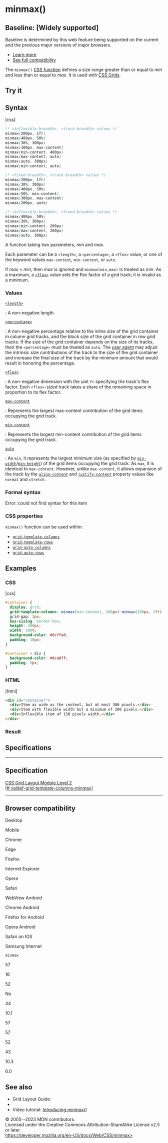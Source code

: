 minmax()
========

Baseline: [Widely supported]
---------------------------------------

Baseline is determined by this web feature being supported on the
current and the previous major versions of major browsers.

- [Learn
    more](https://developer.mozilla.org/en-US/blog/baseline-unified-view-stable-web-features/)
- [See full compatibility](#browser_compatibility)

The `minmax()` [CSS function](css_functions.md) defines a size range
greater than or equal to *min* and less than or equal to *max*. It is
used with [CSS Grids](css_grid_layout.md).

Try it
------

Syntax
------

[css]

```css
/* <inflexible-breadth>, <track-breadth> values */
minmax(200px, 1fr)
minmax(400px, 50%)
minmax(30%, 300px)
minmax(100px, max-content)
minmax(min-content, 400px)
minmax(max-content, auto)
minmax(auto, 300px)
minmax(min-content, auto)

/* <fixed-breadth>, <track-breadth> values */
minmax(200px, 1fr)
minmax(30%, 300px)
minmax(400px, 50%)
minmax(50%, min-content)
minmax(300px, max-content)
minmax(200px, auto)

/* <inflexible-breadth>, <fixed-breadth> values */
minmax(400px, 50%)
minmax(30%, 300px)
minmax(min-content, 200px)
minmax(max-content, 200px)
minmax(auto, 300px)
```

A function taking two parameters, *min* and *max*.

Each parameter can be a `<length>`, a `<percentage>`, a `<flex>` value,
or one of the keyword values `max-content`, `min-content`, or `auto`.

If *max* \< *min*, then *max* is ignored and `minmax(min,max)` is
treated as *min*. As a maximum, a [`<flex>`](flex_value.md) value sets the
flex factor of a grid track; it is invalid as a minimum.

### Values

[`<length>`](length.md)

:   A non-negative length.

[`<percentage>`](percentage.md)

:   A non-negative percentage relative to the inline size of the grid
    container in column grid tracks, and the block size of the grid
    container in row grid tracks. If the size of the grid container
    depends on the size of its tracks, then the `<percentage>` must be
    treated as `auto`. The [user
    agent](https://developer.mozilla.org/en-US/docs/Glossary/User_agent)
    may adjust the intrinsic size contributions of the track to the size
    of the grid container and increase the final size of the track by
    the minimum amount that would result in honoring the percentage.

[`<flex>`](flex_value.md)

:   A non-negative dimension with the unit `fr` specifying the track\'s
    flex factor. Each `<flex>`-sized track takes a share of the
    remaining space in proportion to its flex factor.

[`max-content`](#max-content)

:   Represents the largest max-content contribution of the grid items
    occupying the grid track.

[`min-content`](#min-content)

:   Represents the largest min-content contribution of the grid items
    occupying the grid track.

[`auto`](#auto)

:   As `min`, it represents the largest minimum size (as specified by
    [`min-width`](min-width.md)/[`min-height`](min-height.md)) of the grid
    items occupying the grid track. As `max`, it is identical to
    `max-content`. However, unlike `max-content`, it allows expansion of
    the track by the [`align-content`](align-content.md) and
    [`justify-content`](justify-content.md) property values like `normal`
    and `stretch`.

### Formal syntax

Error: could not find syntax for this item

### CSS properties

`minmax()` function can be used within:

- [`grid-template-columns`](grid-template-columns.md)
- [`grid-template-rows`](grid-template-rows.md)
- [`grid-auto-columns`](grid-auto-columns.md)
- [`grid-auto-rows`](grid-auto-rows.md)

Examples
--------

### CSS

[css]

```css
#container {
  display: grid;
  grid-template-columns: minmax(min-content, 300px) minmax(200px, 1fr) 150px;
  grid-gap: 5px;
  box-sizing: border-box;
  height: 200px;
  width: 100%;
  background-color: #8cffa0;
  padding: 10px;
}

#container > div {
  background-color: #8ca0ff;
  padding: 5px;
}
```

### HTML

[html]

```html
<div id="container">
  <div>Item as wide as the content, but at most 300 pixels.</div>
  <div>Item with flexible width but a minimum of 200 pixels.</div>
  <div>Inflexible item of 150 pixels width.</div>
</div>
```

### Result

Specifications
--------------

  -----------------------------------------------------------------------------------------------------------------------

Specification
  -----------------------------------------------------------------------------------------------------------------------

  [CSS Grid Layout Module Level 2\
  [\#
  valdef-grid-template-columns-minmax]](https://drafts.csswg.org/css-grid/#valdef-grid-template-columns-minmax)

  -----------------------------------------------------------------------------------------------------------------------

Browser compatibility
---------------------

Desktop

Mobile

Chrome

Edge

Firefox

Internet Explorer

Opera

Safari

WebView Android

Chrome Android

Firefox for Android

Opera Android

Safari on IOS

Samsung Internet

`minmax`

57

16

52

No

44

10.1

57

57

52

43

10.3

6.0

See also
--------

- Grid Layout Guide: *[](basic_concepts_of_grid_layout.md#track_sizing_and_minmax)*
- [](grids_logical_values_and_writing_modes.md)
- Video tutorial: *[Introducing
    minmax()](https://gridbyexample.com/video/series-minmax/)*

© 2005--2023 MDN contributors.\
Licensed under the Creative Commons Attribution-ShareAlike License v2.5
or later.\
https://developer.mozilla.org/en-US/docs/Web/CSS/minmax>
